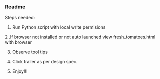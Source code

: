 ### Readme

Steps needed:

1. Run Python script with local write permisions

2 .If browser not installed or not auto launched view fresh_tomatoes.html with browser

3. Observe tool tips

4. Click trailer as per design spec.

5. Enjoy!!!
